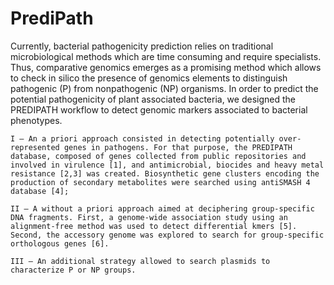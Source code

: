# PrediPath

  Currently, bacterial pathogenicity prediction relies on traditional microbiological methods which are time consuming and require specialists. Thus, comparative genomics emerges as a promising method which allows to check in silico the presence of genomics elements to distinguish pathogenic (P) from nonpathogenic (NP) organisms. In order to predict the potential pathogenicity of plant associated bacteria, we designed the PREDIPATH workflow to detect genomic markers associated to bacterial phenotypes.

    I – An a priori approach consisted in detecting potentially over-represented genes in pathogens. For that purpose, the PREDIPATH database, composed of genes collected from public repositories and involved in virulence [1], and antimicrobial, biocides and heavy metal resistance [2,3] was created. Biosynthetic gene clusters encoding the production of secondary metabolites were searched using antiSMASH 4 database [4]; 

    II – A without a priori approach aimed at deciphering group-specific DNA fragments. First, a genome-wide association study using an alignment-free method was used to detect differential kmers [5]. Second, the accessory genome was explored to search for group-specific orthologous genes [6].

    III – An additional strategy allowed to search plasmids to characterize P or NP groups.
